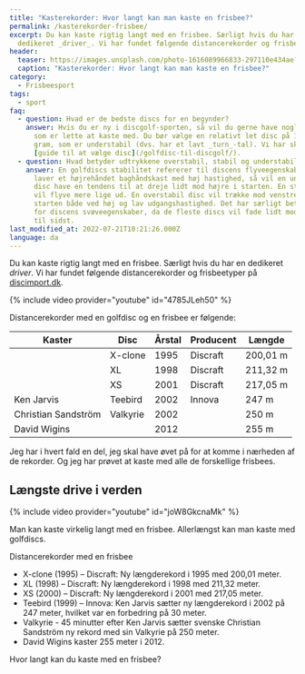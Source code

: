 ```yaml
---
title: "Kasterekorder: Hvor langt kan man kaste en frisbee?"
permalink: /kasterekorder-frisbee/
excerpt: Du kan kaste rigtig langt med en frisbee. Særligt hvis du har en
  dedikeret _driver_. Vi har fundet følgende distancerekorder og frisbeetyper.
header:
  teaser: https://images.unsplash.com/photo-1616089966833-297110e434ae?ixlib=rb-4.0.3&ixid=MnwxMjA3fDB8MHxwaG90by1wYWdlfHx8fGVufDB8fHx8&auto=format&fit=crop&h=300&w=400&q=10
  caption: "Kasterekorder: Hvor langt kan man kaste en frisbee?"
category:
  - Frisbeesport
tags:
  - sport
faq:
  - question: Hvad er de bedste discs for en begynder?
    answer: Hvis du er ny i discgolf-sporten, så vil du gerne have nogle golfdiscs,
      som er lette at kaste med. Du bør vælge en relativt let disc på 165-180
      gram, som er understabil (dvs. har et lavt _turn_-tal). Vi har skrevet en
      [guide til at vælge disc](/golfdisc-til-discgolf/).
  - question: Hvad betyder udtrykkene overstabil, stabil og understabil?
    answer: En golfdiscs stabilitet refererer til discens flyveegenskaber. Hvis du
      laver et højrehåndet baghåndskast med høj hastighed, så vil en understabil
      disc have en tendens til at dreje lidt mod højre i starten. En stabil disc
      vil flyve mere lige ud. En overstabil disc vil trække mod venstre i
      starten både ved høj og lav udgangshastighed. Det har særligt betydning
      for discens svæveegenskaber, da de fleste discs vil fade lidt mod venstre
      til sidst.
last_modified_at: 2022-07-21T10:21:26.000Z
language: da
---
```

Du kan kaste rigtig langt med en frisbee. Særligt hvis du har en dedikeret *driver*. Vi har fundet følgende distancerekorder og frisbeetyper på [discimport.dk](https://discimport.dk/blog/laengste-kast-med-en-frisbee).

{% include video provider="youtube" id="4785JLeh50" %}

Distancerekorder med en golfdisc og en frisbee er følgende:

| Kaster              | Disc     | Årstal | Producent | Længde   |
| ------------------- | -------- | ------ | --------- | -------- |
|                     | X-clone  | 1995   | Discraft  | 200,01 m |
|                     | XL       | 1998   | Discraft  | 211,32 m |
|                     | XS       | 2001   | Discraft  | 217,05 m |
| Ken Jarvis          | Teebird  | 2002   | Innova    | 247 m    |
| Christian Sandström | Valkyrie | 2002   |           | 250  m   |
| David Wigins        |          | 2012   |           | 255 m    |

Jeg har i hvert fald en del, jeg skal have øvet på for at komme i nærheden af de rekorder. Og jeg har prøvet at kaste med alle de forskellige frisbees.

## Længste drive i verden

{% include video provider="youtube" id="joW8GkcnaMk" %}

Man kan kaste virkelig langt med en frisbee. Allerlængst kan man kaste med golfdiscs.

Distancerekorder med en frisbee

* X-clone (1995) – Discraft: Ny længderekord i 1995 med 200,01 meter.
* XL (1998) – Discraft: Ny længderekord i 1998 med 211,32 meter. 
* XS (2000) – Discraft: Ny længderekord i 2001 med 217,05 meter.
* Teebird (1999) – Innova: Ken Jarvis sætter ny længderekord i 2002 på 247 meter, hvilket var en forbedring på 30 meter.
* Valkyrie - 45 minutter efter Ken Jarvis sætter svenske Christian Sandström ny rekord med sin Valkyrie på 250 meter.
* David Wigins kaster 255 meter i 2012.

Hvor langt kan du kaste med en frisbee?